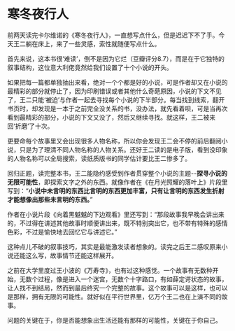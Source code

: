 # 寒冬夜行人

前两天读完卡尔维诺的《寒冬夜行人》，一直想写点什么，但是迟迟下不了手。今天王二躺在床上，来了一些灵感，索性就随便写点什么。

首先来说，这本书很‘难读’，倒不是因为它烂（豆瓣评分8.7），而是在于它独特的叙事结构，这位意大利佬竟然给我们设置了十个小说的开头。

如果把每一篇都单独抽出来看，绝对一个个都是好的小说，可是作者却又在小说的最精彩的部分就停止了，因为印刷错误或者其他什么奇葩原因，小说的下文不见了，王二只能‘被迫’与作者一起去寻找每个小说的下半部分。每当找到线索，翻开书页时，却发现是一本于之前完全没关系的书，没办法，就先看着呗，可是当再次看到最精彩的部分，小说的下文又没了，然后又继续寻找。就这样，王二被来回‘折磨’了十次。

更要命每个故事里又会出现很多人物名称，所以你会发现王二会不停的前后翻阅小说，只是为了理清不同人物名称的人物关系。还好王二读的是电子版，看到没印象的人物名称可以全局搜索，读纸质版书的同学估计要比王二惨多了。

回归正题，读完整本书，王二能隐约感受到作者贯穿整个小说的主题--**探寻小说的无限可能性**，即探索文字之外的东西。就像作者在《在月光照耀的落叶上》片段里写到：“**小说中未言明的东西比言明的东西更加丰富，只有让言明的东西发生折射才能想像出那些未言明的东西。**”

作者在小说片段《向着黑魆魆的下边观看》里还写到：“那段故事我早晚会讲出来的，不过得在讲述其他故事时顺便讲出来，既不特别突出它，也不带有特殊的感情色彩，不过是愉快地去回忆它与讲述它。”

这种点儿不破的叙事技巧，其实是最能激发读者想象的。读完之后王二感叹原来小说还能这么写，故事情节还能这样展开。

之前在大学里度过王小波的《万寿寺》，也有过这种感觉。一个故事有无数种开始，无数个过程，像是进入一个迷宫，无数个十字路口，有如薛定谔状态的故事，让人找不到结局，然而到最后终究一个完整的故事。这个故事可以是这样，也可以是那样，拥有无限的可能性。就好似在平行世界里，亿万个王二也在上演不同的故事。

问题的关键在于，你是否能想象出生活还能有那样的可能性，关键在于你自己。